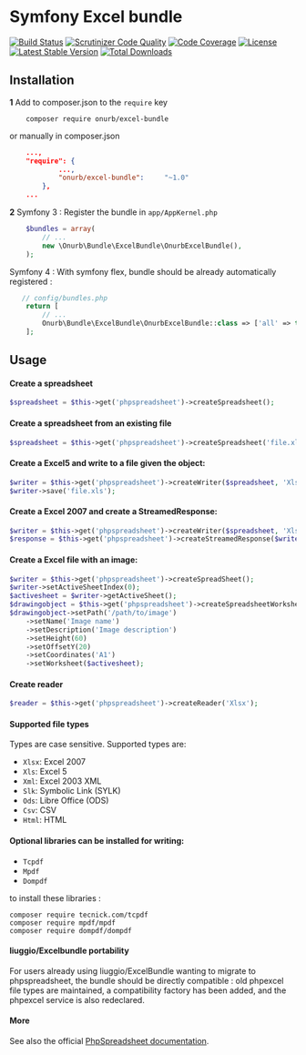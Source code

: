 Symfony Excel bundle
============
[![Build Status](https://travis-ci.org/Nono1971/excel-bundle.svg?branch=master)](https://travis-ci.org/Nono1971/excel-bundle)
[![Scrutinizer Code Quality](https://scrutinizer-ci.com/g/Nono1971/excel-bundle/badges/quality-score.png?b=master)](https://scrutinizer-ci.com/g/Nono1971/excel-bundle/?branch=master)
[![Code Coverage](https://scrutinizer-ci.com/g/Nono1971/excel-bundle/badges/coverage.png?b=master)](https://scrutinizer-ci.com/g/Nono1971/excel-bundle/?branch=master)
[![License](https://poser.pugx.org/onurb/excel-bundle/license)](https://packagist.org/packages/onurb/excel-bundle)
[![Latest Stable Version](https://poser.pugx.org/onurb/excel-bundle/v/stable)](https://packagist.org/packages/onurb/excel-bundle)
[![Total Downloads](https://poser.pugx.org/onurb/excel-bundle/downloads)](https://packagist.org/packages/onurb/excel-bundle)

## Installation

**1**  Add to composer.json to the `require` key

``` shell
    composer require onurb/excel-bundle
```

or manually in composer.json
```json
    ...,
    "require": {
            ...,
            "onurb/excel-bundle":     "~1.0"
        },
    ...
```

**2** Symfony 3 : Register the bundle in ``app/AppKernel.php``
``` php
    $bundles = array(
        // ...
        new \Onurb\Bundle\ExcelBundle\OnurbExcelBundle(),
    );
```

Symfony 4 : With symfony flex, bundle should be already automatically registered :
 ``` php
    // config/bundles.php
     return [
         // ...
         Onurb\Bundle\ExcelBundle\OnurbExcelBundle::class => ['all' => true],
     ];
 ```

## Usage

#### Create a spreadsheet
``` php
$spreadsheet = $this->get('phpspreadsheet')->createSpreadsheet();
```

#### Create a spreadsheet from an existing file
``` php
$spreadsheet = $this->get('phpspreadsheet')->createSpreadsheet('file.xlsx');
```

#### Create a Excel5 and write to a file given the object:

```php
$writer = $this->get('phpspreadsheet')->createWriter($spreadsheet, 'Xls');
$writer->save('file.xls');
```

#### Create a Excel 2007 and create a StreamedResponse:

```php
$writer = $this->get('phpspreadsheet')->createWriter($spreadsheet, 'Xlsx');
$response = $this->get('phpspreadsheet')->createStreamedResponse($writer);
```

#### Create a Excel file with an image:

```php
$writer = $this->get('phpspreadsheet')->createSpreadSheet();
$writer->setActiveSheetIndex(0);
$activesheet = $writer->getActiveSheet();
$drawingobject = $this->get('phpspreadsheet')->createSpreadsheetWorksheetDrawing();
$drawingobject->setPath('/path/to/image')
    ->setName('Image name')
    ->setDescription('Image description')
    ->setHeight(60)
    ->setOffsetY(20)
    ->setCoordinates('A1')
    ->setWorksheet($activesheet);
```

#### Create reader
```php
$reader = $this->get('phpspreadsheet')->createReader('Xlsx');
```

#### Supported file types
Types are case sensitive. Supported types are:
* `Xlsx`: Excel 2007
* `Xls`: Excel 5
* `Xml`: Excel 2003 XML
* `Slk`: Symbolic Link (SYLK)
* `Ods`: Libre Office (ODS)
* `Csv`: CSV
* `Html`: HTML

#### Optional libraries can be installed for writing:
* `Tcpdf`
* `Mpdf`
* `Dompdf`

to install these libraries :

```shell
composer require tecnick.com/tcpdf
composer require mpdf/mpdf
composer require dompdf/dompdf
```

#### liuggio/Excelbundle portability
For users already using liuggio/ExcelBundle wanting to migrate to phpspreadsheet, the bundle should be directly compatible :
old phpexcel file types are maintained, a compatibility factory has been added, and the phpexcel service is also redeclared.


#### More
See also the official [PhpSpreadsheet documentation](http://phpspreadsheet.readthedocs.io/).
